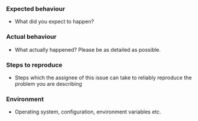 ### Expected behaviour

* What did you expect to happen?

### Actual behaviour

* What actually happened? Please be as detailed as possible.

### Steps to reproduce

* Steps which the assignee of this issue can take to reliably reproduce the
  problem you are describing

### Environment

* Operating system, configuration, environment variables etc.
